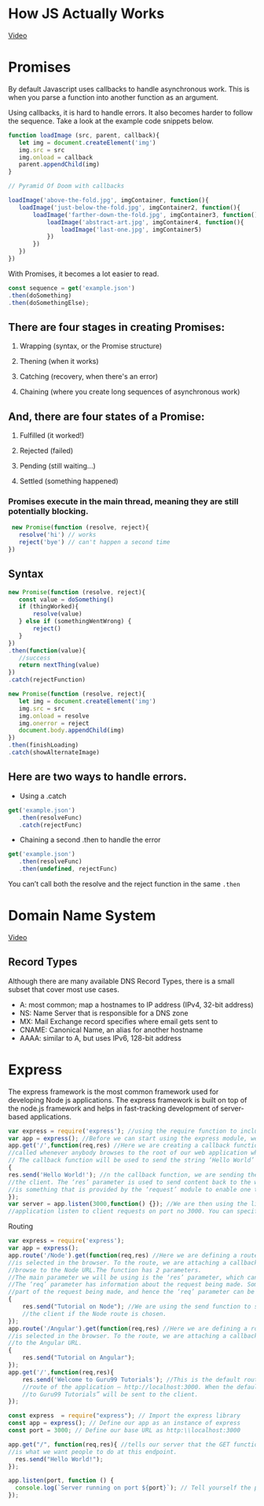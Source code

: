 # How JS Actually Works
[Video](https://youtu.be/6MXRNXXgP_0) 
# Promises
By default Javascript uses callbacks to handle asynchronous work. This is when you parse a function into another function as an argument.

Using callbacks, it is hard to handle errors. It also becomes harder to follow the sequence. Take a look at the example code snippets below.
```js
function loadImage (src, parent, callback){
   let img = document.createElement('img')
   img.src = src
   img.onload = callback
   parent.appendChild(img)
}

// Pyramid Of Doom with callbacks

loadImage('above-the-fold.jpg', imgContainer, function(){
   loadImage('just-below-the-fold.jpg', imgContainer2, function(){
       loadImage('farther-down-the-fold.jpg', imgContainer3, function(){
           loadImage('abstract-art.jpg', imgContainer4, function(){
               loadImage('last-one.jpg', imgContainer5)
           })
       })
   })
})
```
With Promises, it becomes a lot easier to read.
```js
const sequence = get('example.json')
.then(doSomething)
.then(doSomethingElse);
```
## There are four stages in creating Promises:

1. Wrapping (syntax, or the Promise structure)

2. Thening (when it works)

3. Catching (recovery, when there's an error)

4. Chaining (where you create long sequences of asynchronous work)

## And, there are four states of a Promise:

1. Fulfilled (it worked!)

2. Rejected (failed)

3. Pending (still waiting...)

4. Settled (something happened)


### Promises execute in the main thread, meaning they are still potentially blocking.
```js
 new Promise(function (resolve, reject){
   resolve('hi') // works
   reject('bye') // can't happen a second time
})
```
## Syntax
```js
new Promise(function (resolve, reject){
   const value = doSomething()
   if (thingWorked){
       resolve(value)
   } else if (somethingWentWrong) {
       reject()
   }
})
.then(function(value){
   //success
   return nextThing(value)
})
.catch(rejectFunction)

new Promise(function (resolve, reject){
   let img = document.createElement('img')
   img.src = src
   img.onload = resolve
   img.onerror = reject
   document.body.appendChild(img)
})
.then(finishLoading)
.catch(showAlternateImage)
```

## Here are two ways to handle errors.
* Using a .catch
```js
get('example.json')
   .then(resolveFunc)
   .catch(rejectFunc)
```
* Chaining a second .then to handle the error
```js
get('example.json')
   .then(resolveFunc)
   .then(undefined, rejectFunc)
```
You can’t call both the resolve and the reject function in the same `.then`

# Domain Name System
[Video](https://youtu.be/72snZctFFtA)

## Record Types
Although there are many available DNS Record Types, there is a small subset that cover most use cases.

* A: most common; map a hostnames to IP address (IPv4, 32-bit address)
* NS: Name Server that is responsible for a DNS zone
* MX: Mail Exchange record specifies where email gets sent to
* CNAME: Canonical Name, an alias for another hostname
* AAAA: similar to A, but uses IPv6, 128-bit address


# Express
The express framework is the most common framework used for developing Node js applications. The express framework is built on top of the node.js framework and helps in fast-tracking development of server-based applications.
```js
var express = require('express'); //using the require function to include the “express module.”
var app = express(); //Before we can start using the express module, we need to make an object of it.
app.get('/',function(req,res) //Here we are creating a callback function. This function will be 
//called whenever anybody browses to the root of our web application which is http://localhost:3000 .
// The callback function will be used to send the string ‘Hello World’ to the web page.
{
res.send('Hello World!'); //n the callback function, we are sending the string “Hello World” back to 
//the client. The ‘res’ parameter is used to send content back to the web page. This ‘res’ parameter 
//is something that is provided by the ‘request’ module to enable one to send content back to the web page.
});
var server = app.listen(3000,function() {}); //We are then using the listen to function to make our server 
//application listen to client requests on port no 3000. You can specify any available port over here.
```
Routing

```js
var express = require('express');
var app = express();
app.route('/Node').get(function(req,res) //Here we are defining a route if the URL http://localhost:3000/Node 
//is selected in the browser. To the route, we are attaching a callback function which will be called when we 
//browse to the Node URL.The function has 2 parameters.
//The main parameter we will be using is the ‘res’ parameter, which can be used to send information back to the client.
//The ‘req’ parameter has information about the request being made. Sometimes additional parameters could be sent as 
//part of the request being made, and hence the ‘req’ parameter can be used to find the additional parameters being sent.
{
    res.send("Tutorial on Node"); //We are using the send function to send the string “Tutorial on Node” back to 
    //the client if the Node route is chosen.
});
app.route('/Angular').get(function(req,res) //Here we are defining a route if the URL http://localhost:3000/Angular 
//is selected in the browser. To the route, we are attaching a callback function which will be called when we browse 
//to the Angular URL.
{
    res.send("Tutorial on Angular");
});
app.get('/',function(req,res){
    res.send('Welcome to Guru99 Tutorials'); //This is the default route which is chosen when one browses to the 
    //route of the application – http://localhost:3000. When the default route is chosen, the message “Welcome 
    //to Guru99 Tutorials” will be sent to the client.
});
```

```js
const express  = require("express"); // Import the express library
const app = express(); // Define our app as an instance of express
const port = 3000; // Define our base URL as http:\\localhost:3000

app.get("/", function(req,res){ //tells our server that the GET function 
//is what we want people to do at this endpoint.
  res.send("Hello World!");
});

app.listen(port, function () {
  console.log(`Server running on port ${port}`); // Tell yourself the port number to prevent mistakes in the future.
});
```
